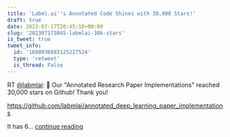 ```yaml
---
title: 'Labml.ai''s Annotated Code Shines with 30,000 Stars!'
draft: true
date: 2023-07-17T20:45:10+00:00
slug: '202307172045-labmlai-30k-stars'
is_tweet: true
tweet_info:
  id: '1680936683125227524'
  type: 'retweet'
  is_thread: False
---
```




RT [@labmlai](https://x.com/labmlai): 🥳 Our "Annotated Research Paper Implementations" reached 30,000 stars on Github! Thank you!

<https://github.com/labmlai/annotated_deep_learning_paper_implementations>

It has 6… [continue reading](https://x.com/sytelus/status/1680936683125227524)
